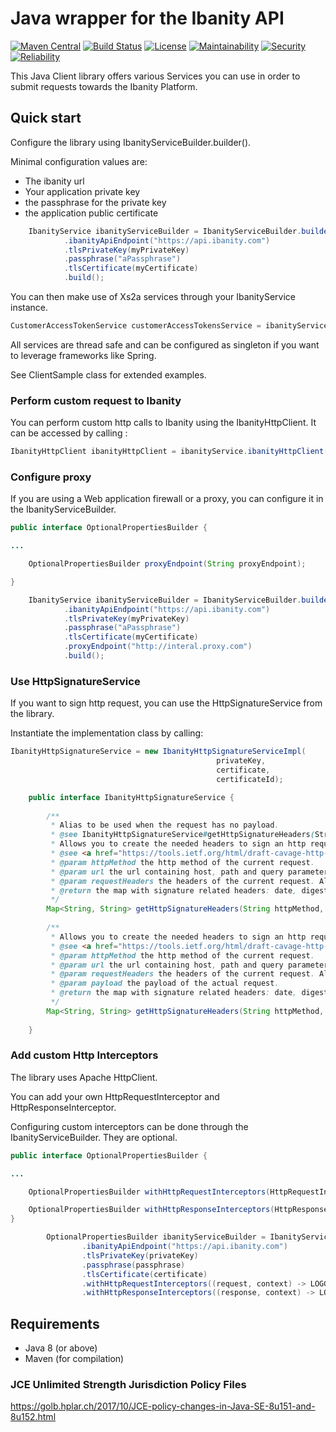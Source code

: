 # Java wrapper for the Ibanity API

[![Maven Central](https://img.shields.io/maven-central/v/com.ibanity.apis/ibanity-java.svg)](https://search.maven.org/artifact/com.ibanity.apis/ibanity-java)
[![Build Status](https://travis-ci.org/ibanity/ibanity-java.svg?branch=master)](https://travis-ci.org/ibanity/ibanity-java)
[![License](https://img.shields.io/cocoapods/l/AFNetworking.svg)](https://github.com/ibanity/ibanity-java/blob/master/LICENSE)
[![Maintainability](https://sonarcloud.io/api/project_badges/measure?project=com.ibanity.apis:ibanity-java&metric=sqale_rating)](https://sonarcloud.io/component_measures?id=com.ibanity.apis:ibanity-java&metric=sqale_rating)
[![Security](https://sonarcloud.io/api/project_badges/measure?project=com.ibanity.apis:ibanity-java&metric=security_rating)](https://sonarcloud.io/component_measures?id=com.ibanity.apis:ibanity-java&metric=security_rating)
[![Reliability](https://sonarcloud.io/api/project_badges/measure?project=com.ibanity.apis:ibanity-java&metric=reliability_rating)](https://sonarcloud.io/component_measures?id=com.ibanity.apis:ibanity-java&metric=vulnerabilities)



This Java Client library offers various Services you can use in order to submit requests towards the Ibanity Platform.


## Quick start

Configure the library using IbanityServiceBuilder.builder().

Minimal configuration values are:

* The ibanity url
* Your application private key
* the passphrase for the private key
* the application public certificate

```java
    IbanityService ibanityServiceBuilder = IbanityServiceBuilder.builder()
            .ibanityApiEndpoint("https://api.ibanity.com")
            .tlsPrivateKey(myPrivateKey)
            .passphrase("aPassphrase")
            .tlsCertificate(myCertificate)
            .build();
```

You can then make use of Xs2a services through your IbanityService instance.

```java
CustomerAccessTokenService customerAccessTokensService = ibanityService.xs2aService().customerAccessTokensService();
```
All services are thread safe and can be configured as singleton if you want to leverage frameworks like Spring.

See ClientSample class for extended examples.

### Perform custom request to Ibanity
You can perform custom http calls to Ibanity using the IbanityHttpClient.
It can be accessed by calling :

```java
IbanityHttpClient ibanityHttpClient = ibanityService.ibanityHttpClient();
```

### Configure proxy
If you are  using a Web application firewall or a proxy, you can configure it in the IbanityServiceBuilder.

```java
public interface OptionalPropertiesBuilder {

...

    OptionalPropertiesBuilder proxyEndpoint(String proxyEndpoint);

}
```

```java
    IbanityService ibanityServiceBuilder = IbanityServiceBuilder.builder()
            .ibanityApiEndpoint("https://api.ibanity.com")
            .tlsPrivateKey(myPrivateKey)
            .passphrase("aPassphrase")
            .tlsCertificate(myCertificate)
            .proxyEndpoint("http://interal.proxy.com")
            .build();
```


### Use HttpSignatureService
If you want to sign http request, you can use the HttpSignatureService from the library.

Instantiate the implementation class by calling:

```java
IbanityHttpSignatureService = new IbanityHttpSignatureServiceImpl(
                                              privateKey,
                                              certificate,
                                              certificateId);
```

```java
    public interface IbanityHttpSignatureService {
    
        /**
         * Alias to be used when the request has no payload.
         * @see IbanityHttpSignatureService#getHttpSignatureHeaders(String, URL, Map, String)
         * Allows you to create the needed headers to sign an http request following draft http signature
         * @see <a href="https://tools.ietf.org/html/draft-cavage-http-signatures-09">https://tools.ietf.org/html/draft-cavage-http-signatures-09</a>
         * @param httpMethod the http method of the current request.
         * @param url the url containing host, path and query parameters.
         * @param requestHeaders the headers of the current request. All ibanity-* headers will included in the signature.
         * @return the map with signature related headers: date, digest and signature headers.
         */
        Map<String, String> getHttpSignatureHeaders(String httpMethod, URL url, Map<String, String> requestHeaders);
    
        /**
         * Allows you to create the needed headers to sign an http request following draft http signature
         * @see <a href="https://tools.ietf.org/html/draft-cavage-http-signatures-09">https://tools.ietf.org/html/draft-cavage-http-signatures-09</a>
         * @param httpMethod the http method of the current request.
         * @param url the url containing host, path and query parameters.
         * @param requestHeaders the headers of the current request. All ibanity-* headers will included in the signature.
         * @param payload the payload of the actual request.
         * @return the map with signature related headers: date, digest and signature headers.
         */
        Map<String, String> getHttpSignatureHeaders(String httpMethod, URL url, Map<String, String> requestHeaders, String payload);
    
    }

```


### Add custom Http Interceptors
The library uses Apache HttpClient. 

You can add your own HttpRequestInterceptor and HttpResponseInterceptor.

Configuring custom interceptors can be done through the IbanityServiceBuilder. They are optional.

```java
public interface OptionalPropertiesBuilder {

...

    OptionalPropertiesBuilder withHttpRequestInterceptors(HttpRequestInterceptor... httpRequestInterceptor);

    OptionalPropertiesBuilder withHttpResponseInterceptors(HttpResponseInterceptor... httpResponseInterceptor);
}
```

```java
        OptionalPropertiesBuilder ibanityServiceBuilder = IbanityServiceBuilder.builder()
                .ibanityApiEndpoint("https://api.ibanity.com")
                .tlsPrivateKey(privateKey)
                .passphrase(passphrase)
                .tlsCertificate(certificate)
                .withHttpRequestInterceptors((request, context) -> LOGGER.info("This is a HttpRequestInterceptor"))
                .withHttpResponseInterceptors((response, context) -> LOGGER.info("This is a HttpResponseInterceptor"));
```

## Requirements
* Java 8 (or above)
* Maven (for compilation)

### JCE Unlimited Strength Jurisdiction Policy Files

https://golb.hplar.ch/2017/10/JCE-policy-changes-in-Java-SE-8u151-and-8u152.html

